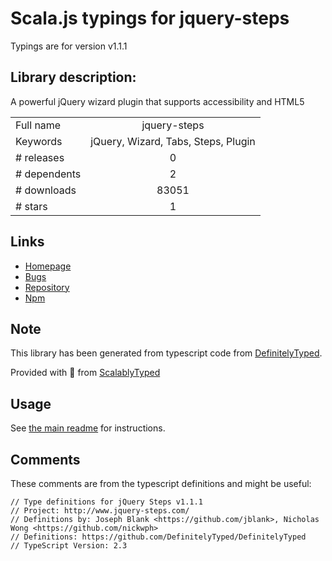 
# Scala.js typings for jquery-steps

Typings are for version v1.1.1

## Library description:
A powerful jQuery wizard plugin that supports accessibility and HTML5

|                    |                 |
| ------------------ | :-------------: |
| Full name          | jquery-steps |
| Keywords           | jQuery, Wizard, Tabs, Steps, Plugin |
| # releases         | 0 |
| # dependents       | 2 |
| # downloads        | 83051 |
| # stars            | 1 |

## Links
- [Homepage](http://www.jquery-steps.com)
- [Bugs](https://github.com/rstaib/jquery-steps/issues)
- [Repository](https://github.com/rstaib/jquery-steps)
- [Npm](https://www.npmjs.com/package/jquery-steps)
    


## Note
This library has been generated from typescript code from [DefinitelyTyped](https://definitelytyped.org).

Provided with :purple_heart: from [ScalablyTyped](https://github.com/oyvindberg/ScalablyTyped)

## Usage
See [the main readme](../../readme.md) for instructions.

## Comments

These comments are from the typescript definitions and might be useful:
```
// Type definitions for jQuery Steps v1.1.1
// Project: http://www.jquery-steps.com/
// Definitions by: Joseph Blank <https://github.com/jblank>, Nicholas Wong <https://github.com/nickwph>
// Definitions: https://github.com/DefinitelyTyped/DefinitelyTyped
// TypeScript Version: 2.3

```

